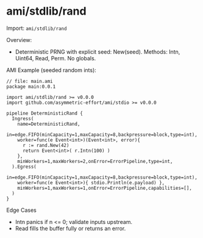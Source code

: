 # ami/stdlib/rand

Import: `ami/stdlib/rand`

Overview:
- Deterministic PRNG with explicit seed: New(seed). Methods: Intn, Uint64, Read, Perm. No globals.

AMI Example (seeded random ints):

```ami
// file: main.ami
package main:0.0.1

import ami/stdlib/rand >= v0.0.0
import github.com/asymmetric-effort/ami/stdio >= v0.0.0

pipeline DeterministicRand {
  Ingress(
    name=DeterministicRand,
    in=edge.FIFO(minCapacity=1,maxCapacity=8,backpressure=block,type=int),
    worker=func(e Event<int>)(Event<int>, error){
      r := rand.New(42)
      return Event<int>( r.Intn(100) )
    },
    minWorkers=1,maxWorkers=2,onError=ErrorPipeline,type=int,
  ).Egress(
    in=edge.FIFO(minCapacity=1,maxCapacity=8,backpressure=block,type=int),
    worker=func(e Event<int>){ stdio.Println(e.payload) },
    minWorkers=1,maxWorkers=1,onError=ErrorPipeline,capabilities=[],
  )
}
```

Edge Cases
- Intn panics if n <= 0; validate inputs upstream.
- Read fills the buffer fully or returns an error.
